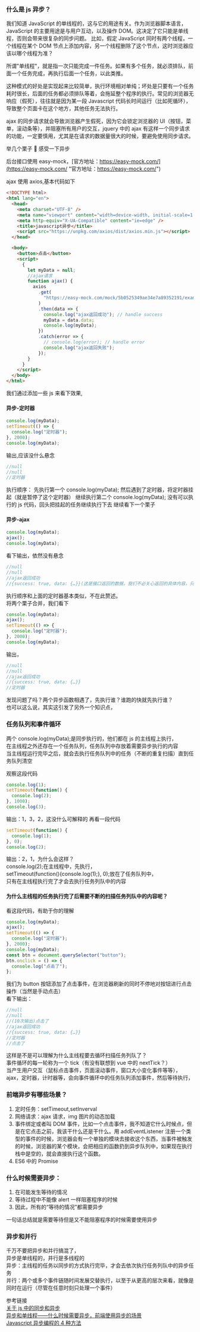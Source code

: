 ### 什么是 js 异步？

我们知道 JavaScript 的单线程的，这与它的用途有关。作为浏览器脚本语言，JavaScript 的主要用途是与用户互动，以及操作 DOM。这决定了它只能是单线程，否则会带来很复杂的同步问题。
比如，假定 JavaScript 同时有两个线程，一个线程在某个 DOM 节点上添加内容，另一个线程删除了这个节点，这时浏览器应该以哪个线程为准？

所谓"单线程"，就是指一次只能完成一件任务。如果有多个任务，就必须排队，前面一个任务完成，再执行后面一个任务，以此类推。

这种模式的好处是实现起来比较简单，执行环境相对单纯；坏处是只要有一个任务耗时很长，后面的任务都必须排队等着，会拖延整个程序的执行。常见的浏览器无响应（假死），往往就是因为某一段 Javascript 代码长时间运行（比如死循环），导致整个页面卡在这个地方，其他任务无法执行。

ajax 的同步请求就会导致浏览器产生假死，因为它会锁定浏览器的 UI（按钮，菜单，滚动条等），并阻塞所有用户的交互，jquery 中的 ajax 有这样一个同步请求的功能，一定要慎用，尤其是在请求的数据量很大的时候，要避免使用同步请求。

举几个栗子 🌰 感受一下异步

后台接口使用 easy-mock，[官方地址：https://easy-mock.com/](https://easy-mock.com/ "官方地址：https://easy-mock.com/")

ajax 使用 axios,基本代码如下

```html
<!DOCTYPE html>
<html lang="en">
  <head>
    <meta charset="UTF-8" />
    <meta name="viewport" content="width=device-width, initial-scale=1.0" />
    <meta http-equiv="X-UA-Compatible" content="ie=edge" />
    <title>javascript异步</title>
    <script src="https://unpkg.com/axios/dist/axios.min.js"></script>
  </head>

  <body>
    <button>点击</button>
    <script>
      {
        let myData = null;
        //ajax请求
        function ajax() {
          axios
            .get(
              "https://easy-mock.com/mock/5b0525349ae34e7a89352191/example/mock"
            )
            .then(data => {
              console.log("ajax返回成功"); // handle success
              myData = data.data;
              console.log(myData);
            })
            .catch(error => {
              // console.log(error); // handle error
              console.log("ajax返回失败");
            });
        }
      }
    </script>
  </body>
</html>
```

我们通过添加一些 js 来看下效果,

#### 异步-定时器

```javascript
console.log(myData);
setTimeout(() => {
  console.log("定时器");
}, 2000);
console.log(myData);
```

输出,应该没什么悬念

```javascript
//null
//null
//定时器
```

执行顺序：
先执行第一个 console.log(myData);
然后遇到了定时器，将定时器挂起（就是暂停了这个定时器）
继续执行第二个 console.log(myData);
没有可以执行的 js 代码，回头把挂起的任务继续执行下去
继续看下一个栗子

#### 异步-ajax

```javascript
console.log(myData);
ajax();
console.log(myData);
```

看下输出，依然没有悬念

```javascript
//null
//null
//ajax返回成功
//{success: true, data: {…}}(这是接口返回的数据，我们不必关心返回的具体内容，只要知道返回了就好，陌上寒注)
```

执行顺序和上面的定时器基本类似，不在此赘述。  
将两个栗子合并，我们看下

```javascript
console.log(myData);
ajax();
setTimeout(() => {
  console.log("定时器");
}, 2000);
console.log(myData);
```

输出，

```javascript
//null
//null
//ajax返回成功
//{success: true, data: {…}}
//定时器
```

发现问题了吗？两个异步函数相遇了，先执行谁？谁跑的快就先执行谁？  
也可以这么说，其实这引发了另外一个知识点，

### 任务队列和事件循环

两个 console.log(myData);是同步执行的，他们都在 js 的主线程上执行，  
在主线程之外还存在一个任务队列，任务队列中存放着需要异步执行的内容  
当主线程运行完毕之后，就会去执行任务队列中的任务（不断的重复扫描）直到任务队列清空

观察这段代码

```javascript
console.log(1);
setTimeout(function() {
  console.log(2);
}, 1000);
console.log(3);
```

输出：1，3，2，这没什么可解释的
再看一段代码

```javascript
setTimeout(function() {
  console.log(1);
}, 0);
console.log(2);
```

输出：2，1，为什么会这样？  
console.log(2);在主线程中，先执行，  
setTimeout(function(){console.log(1);}, 0);放在了任务队列中，  
只有在主线程执行完了才会去执行任务列队中的内容

#### 为什么主线程的任务执行完了后需要不断的扫描任务列队中的内容呢？

看这段代码，有助于你的理解

```javascript
console.log(myData);
ajax();
setTimeout(() => {
  console.log("定时器");
}, 2000);
console.log(myData);
const btn = document.querySelector("button");
btn.onclick = () => {
  console.log("点击了");
};
```

我们为 button 按钮添加了点击事件，在浏览器刷新的同时不停地对按钮进行点击操作（当然是手动点击）  
看下输出：

```javascript
//null
//null
//(10次输出)点击了
//ajax返回成功
//{success: true, data: {…}}
//定时器
//点击了
```

这样是不是可以理解为什么主线程要去循环扫描任务列队了？  
事件循环的每一轮称为一个 tick（有没有联想到 vue 中的 nextTick？）  
当产生用户交互（鼠标点击事件，页面滚动事件，窗口大小变化事件等等），ajax，定时器，计时器等，会向事件循环中的任务队列添加事件，然后等待执行，

### 前端异步有哪些场景？

1. 定时任务：setTimeout,setInverval
2. 网络请求：ajax 请求，img 图片的动态加载
3. 事件绑定或者叫 DOM 事件，比如一个点击事件，我不知道它什么时候点，但是在它点击之前，我该干什么还是干什么。用 addEventListener 注册一个类型的事件的时候，浏览器会有一个单独的模块去接收这个东西，当事件被触发的时候，浏览器的某个模块，会把相应的函数扔到异步队列中，如果现在执行栈中是空的，就会直接执行这个函数。
4. ES6 中的 Promise

### 什么时候需要异步：

1. 在可能发生等待的情况
2. 等待过程中不能像 alert 一样阻塞程序的时候
3. 因此，所有的“等待的情况”都需要异步

一句话总结就是需要等待但是又不能阻塞程序的时候需要使用异步

### 异步和并行

千万不要把异步和并行搞混了，  
异步是单线程的，并行是多线程的  
异步：主线程的任务以同步的方式执行完毕，才会去依次执行任务列队中的异步任务  
并行：两个或多个事件链随时间发展交替执行，以至于从更高的层次来看，就像是同时在运行（尽管在任意时刻只处理一个事件）

参考链接  
[关于 js 中的同步和异步](https://www.cnblogs.com/c3gen/p/6170504.html "关于js中的同步和异步")  
[异步和单线程——什么时候需要异步，前端使用异步的场景](http://blog.sina.com.cn/s/blog_c112a2980102xlrh.html "异步和单线程——什么时候需要异步，前端使用异步的场景")  
[Javascript 异步编程的 4 种方法](http://www.ruanyifeng.com/blog/2012/12/asynchronous%EF%BC%BFjavascript.html "Javascript异步编程的4种方法")

